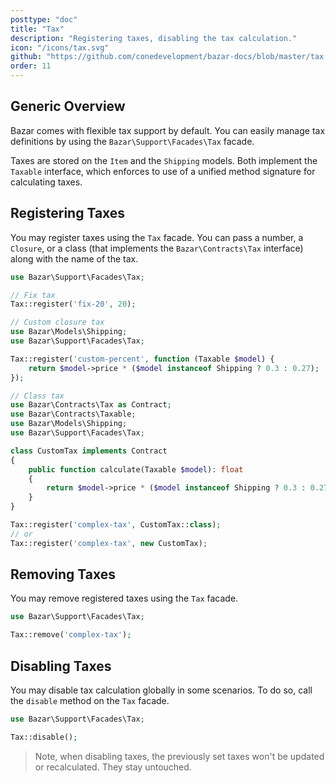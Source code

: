 ```yaml
---
posttype: "doc"
title: "Tax"
description: "Registering taxes, disabling the tax calculation."
icon: "/icons/tax.svg"
github: "https://github.com/conedevelopment/bazar-docs/blob/master/tax.md"
order: 11
---
```


## Generic Overview

Bazar comes with flexible tax support by default. You can easily manage tax definitions by using the `Bazar\Support\Facades\Tax` facade.

Taxes are stored on the `Item` and the `Shipping` models. Both implement the `Taxable` interface, which enforces to use of a unified method signature for calculating taxes.

## Registering Taxes

You may register taxes using the `Tax` facade. You can pass a number, a `Closure`, or a class (that implements the `Bazar\Contracts\Tax` interface) along with the name of the tax.

```php
use Bazar\Support\Facades\Tax;

// Fix tax
Tax::register('fix-20', 20);
```

```php
// Custom closure tax
use Bazar\Models\Shipping;
use Bazar\Support\Facades\Tax;

Tax::register('custom-percent', function (Taxable $model) {
    return $model->price * ($model instanceof Shipping ? 0.3 : 0.27);
});
```

```php
// Class tax
use Bazar\Contracts\Tax as Contract;
use Bazar\Contracts\Taxable;
use Bazar\Models\Shipping;
use Bazar\Support\Facades\Tax;

class CustomTax implements Contract
{
    public function calculate(Taxable $model): float
    {
        return $model->price * ($model instanceof Shipping ? 0.3 : 0.27);
    }
}

Tax::register('complex-tax', CustomTax::class);
// or
Tax::register('complex-tax', new CustomTax);
```

## Removing Taxes

You may remove registered taxes using the `Tax` facade.

```php
use Bazar\Support\Facades\Tax;

Tax::remove('complex-tax');
```

## Disabling Taxes

You may disable tax calculation globally in some scenarios. To do so, call the `disable` method on the `Tax` facade.

```php
use Bazar\Support\Facades\Tax;

Tax::disable();
```

> Note, when disabling taxes, the previously set taxes won't be updated or recalculated. They stay untouched.
